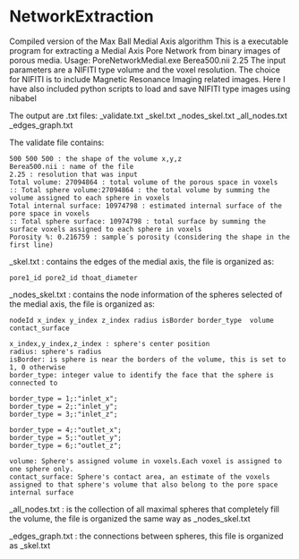 # NetworkExtraction
Compiled version of the Max Ball Medial Axis algorithm
This is a executable program for extracting a Medial Axis Pore Network from binary images of porous media.
 Usage: PoreNetworkMedial.exe Berea500.nii 2.25 
 The input parameters are a NIFITI type volume and the voxel resolution. The choice for NIFITI is to include Magnetic Resonance Imaging related images. 
Here I have also included python scripts to load and save NIFITI type images using nibabel

The output are .txt files:
	_validate.txt 
	_skel.txt
	_nodes_skel.txt
	_all_nodes.txt
	_edges_graph.txt

The validate file contains:

	500 500 500 : the shape of the volume x,y,z
	Berea500.nii : name of the file
	2.25 : resolution that was input
	Total volume: 27094864 : total volume of the porous space in voxels
	:: Total sphere volume:27094864 : the total volume by summing the volume assigned to each sphere in voxels
	Total internal surface: 10974798 : estimated internal surface of the pore space in voxels
	:: Total sphere surface: 10974798 : total surface by summing the surface voxels assigned to each sphere in voxels
	Porosity %: 0.216759 : sample´s porosity (considering the shape in the first line)




_skel.txt  : contains the edges of the medial axis, the file is organized as:

	pore1_id pore2_id thoat_diameter

_nodes_skel.txt : contains the node information of the spheres selected of the medial axis, the file is organized as:

	nodeId x_index y_index z_index radius isBorder border_type  volume contact_surface

	x_index,y_index,z_index : sphere's center position
	radius: sphere's radius
	isBorder: is sphere is near the borders of the volume, this is set to 1, 0 otherwise
	border_type: integer value to identify the face that the sphere is connected to

	border_type = 1;:"inlet_x";	
	border_type = 2;:"inlet_y";	
	border_type = 3;:"inlet_z";
	
	border_type = 4;:"outlet_x";
	border_type = 5;:"outlet_y";
	border_type = 6;:"outlet_z";
	
	volume: Sphere's assigned volume in voxels.Each voxel is assigned to one sphere only.
	contact_surface: Sphere's contact area, an estimate of the voxels assigned to that sphere's volume that also belong to the pore space internal surface 

_all_nodes.txt : is the collection of all maximal spheres that completely fill the volume, the file is organized the same way as _nodes_skel.txt

_edges_graph.txt : the connections between spheres, this file is organized as _skel.txt









